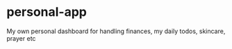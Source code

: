 # personal-app
My own personal dashboard for handling finances, my daily todos, skincare, prayer etc
